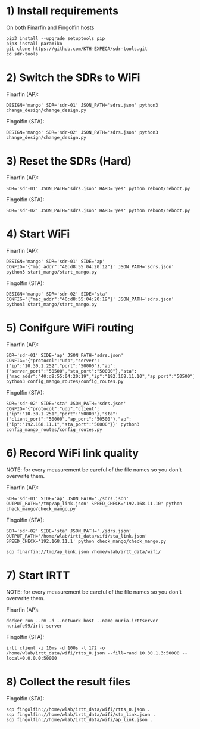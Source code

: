 

# 1) Install requirements

On both Finarfin and Fingolfin hosts
```
pip3 install --upgrade setuptools pip
pip3 install paramiko
git clone https://github.com/KTH-EXPECA/sdr-tools.git
cd sdr-tools
```

# 2) Switch the SDRs to WiFi

Finarfin (AP):
```
DESIGN='mango' SDR='sdr-01' JSON_PATH='sdrs.json' python3 change_design/change_design.py
```
Fingolfin (STA):
```
DESIGN='mango' SDR='sdr-02' JSON_PATH='sdrs.json' python3 change_design/change_design.py
```

# 3) Reset the SDRs (Hard)

Finarfin (AP):
```
SDR='sdr-01' JSON_PATH='sdrs.json' HARD='yes' python reboot/reboot.py
```

Fingolfin (STA):
```
SDR='sdr-02' JSON_PATH='sdrs.json' HARD='yes' python reboot/reboot.py
```

# 4) Start WiFi

Finarfin (AP):
```
DESIGN='mango' SDR='sdr-01' SIDE='ap' CONFIG='{"mac_addr":"40:d8:55:04:20:12"}' JSON_PATH='sdrs.json' python3 start_mango/start_mango.py
```

Fingolfin (STA):
```
DESIGN='mango' SDR='sdr-02' SIDE='sta' CONFIG='{"mac_addr":"40:d8:55:04:20:19"}' JSON_PATH='sdrs.json' python3 start_mango/start_mango.py
```

# 5) Conifgure WiFi routing

Finarfin (AP):
```
SDR='sdr-01' SIDE='ap' JSON_PATH='sdrs.json' CONFIG='{"protocol":"udp","server":{"ip":"10.30.1.252","port":"50000"},"ap":{"server_port":"50500","sta_port":"50000"},"sta":{"mac_addr":"40:d8:55:04:20:19","ip":"192.168.11.10","ap_port":"50500"}}' python3 config_mango_routes/config_routes.py
```

Fingolfin (STA):
```
SDR='sdr-02' SIDE='sta' JSON_PATH='sdrs.json' CONFIG='{"protocol":"udp","client":{"ip":"10.30.1.251","port":"50000"},"sta":{"client_port":"50000","ap_port":"50500"},"ap":{"ip":"192.168.11.1","sta_port":"50000"}}' python3 config_mango_routes/config_routes.py
```

# 6) Record WiFi link quality

NOTE: for every measurement be careful of the file names so you don't overwrite them.

Finarfin (AP):
```
SDR='sdr-01' SIDE='ap' JSON_PATH='./sdrs.json' OUTPUT_PATH='/tmp/ap_link.json' SPEED_CHECK='192.168.11.10' python check_mango/check_mango.py
```

Fingolfin (STA):
```
SDR='sdr-02' SIDE='sta' JSON_PATH='./sdrs.json' OUTPUT_PATH='/home/wlab/irtt_data/wifi/sta_link.json' SPEED_CHECK='192.168.11.1' python check_mango/check_mango.py
```
```
scp finarfin://tmp/ap_link.json /home/wlab/irtt_data/wifi/
```

# 7) Start IRTT

NOTE: for every measurement be careful of the file names so you don't overwrite them.

Finarfin (AP):
```
docker run --rm -d --network host --name nuria-irttserver nuriafe99/irtt-server
```

Fingolfin (STA):
```
irtt client -i 10ms -d 100s -l 172 -o /home/wlab/irtt_data/wifi/rtts_0.json --fill=rand 10.30.1.3:50000 --local=0.0.0.0:50000
```

# 8) Collect the result files

Fingolfin (STA):
```
scp fingolfin://home/wlab/irtt_data/wifi/rtts_0.json .
scp fingolfin://home/wlab/irtt_data/wifi/sta_link.json .
scp fingolfin://home/wlab/irtt_data/wifi/ap_link.json .
```
